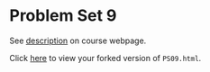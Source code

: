 # Problem Set 9

See [description](https://rudeboybert.github.io/STAT495/#problem_set_9) on course webpage.

Click [here](http://htmlpreview.github.io/?https://github.com/wmaumbe18/PS09/blob/master/PS09.html) to view your forked version of `PS09.html`.
